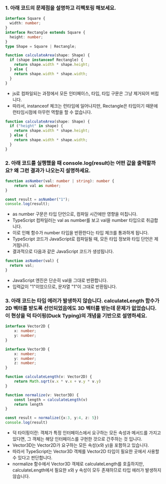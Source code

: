 ### 1. 아래 코드의 문제점을 설명하고 리펙토링 해보세요.
```ts
interface Square {
  width: number;
}
interface Rectangle extends Square {
  height: number;
}
type Shape = Square | Rectangle;

function calculateArea(shape: Shape) {
  if (shape instanceof Rectangle) {
    return shape.width * shape.height;
  } else {
    return shape.width * shape.width;
  }
}
```

- js로 컴파일되는 과정에서 모든 인터페이스, 타입, 타입 구문은 그냥 제거되어 버립니다.
- 따라서, instanceof 체크는 런타임에 일어나지만, Rectangle은 타입이기 때문에 런타임시점에 아무런 역할을 할 수 없습니다.

```ts
function calculateArea(shape: Shape) {
  if ("height" in shape) {
    return shape.width * shape.height;
  } else {
    return shape.width * shape.width;
  }
}
```

### 2. 아래 코드를 실행했을 때 console.log(result)는 어떤 값을 출력할까요? 왜 그런 결과가 나오는지 설명하세요.

```ts
function asNumber(val: number | string): number {
    return val as number;
}

const result = asNumber("1");
console.log(result);
```
- as number 구문은 타입 단언으로, 컴파일 시간에만 영향을 미칩니다.
- TypeScript 컴파일러는 val as number를 보고 val을 number 타입으로 취급합니다.
- 이로 인해 함수가 number 타입을 반환한다는 타입 체크를 통과하게 됩니다.
- TypeScript 코드가 JavaScript로 컴파일될 때, 모든 타입 정보와 타입 단언은 제거됩니다.
- 결과적으로 다음과 같은 JavaScript 코드가 생성됩니다.
```js
function asNumber(val) {
  return val;
}
```
- JavaScript 엔진은 단순히 val을 그대로 반환합니다.
- 입력값이 "1"이었으므로, 문자열 "1"이 그대로 반환됩니다.

### 3. 아래 코드는 타입 에러가 발생하지 않습니다. calculateLength 함수가 2D 벡터를 받도록 선언되었음에도 3D 벡터를 받는데 문제가 없었습니다. 이 현상을 덕 타이핑(Duck Typing)의 개념을 기반으로 설명하세요.
```ts
interface Vector2D {
    x: number;
    y: number;
}

interface Vector3D {
    x: number;
    y: number;
    z: number;
}

function calculateLength(v: Vector2D) {
    return Math.sqrt(v.x * v.x + v.y * v.y)
}

function normalize(v: Vector3D) {
    const length = calculateLength(v)
    return length
}

const result = normalize({x:3, y:4, z: 5})
console.log(result)
```
- 덕 타이핑이란: 객체가 특정 인터페이스에서 요구하는 모든 속성과 메서드를 가지고 있다면, 그 객체는 해당 인터페이스를 구현한 것으로 간주하는 것 입니다.
- Vector3D는 Vector2D가 요구하는 모든 속성(x와 y)을 포함하고 있습니다.
- 따라서 TypeScript는 Vector3D 객체를 Vector2D 타입이 필요한 곳에서 사용할 수 있다고 판단합니다.
- normalize 함수에서 Vector3D 객체로 calculateLength를 호출하지만, calculateLength에서 필요한 x와 y 속성이 모두 존재하므로 타입 에러가 발생하지 않습니다.